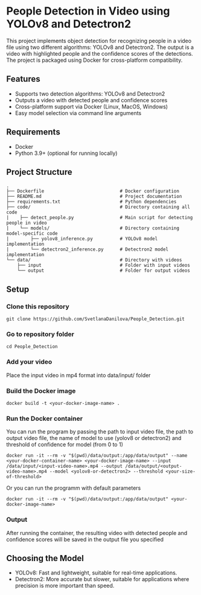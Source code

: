 # People Detection in Video using YOLOv8 and Detectron2

This project implements object detection for recognizing people in a video file using two different algorithms: YOLOv8 and Detectron2. The output is a video with highlighted people and the confidence scores of the detections. The project is packaged using Docker for cross-platform compatibility.

## Features

- Supports two detection algorithms: YOLOv8 and Detectron2
- Outputs a video with detected people and confidence scores
- Cross-platform support via Docker (Linux, MacOS, Windows)
- Easy model selection via command line arguments

## Requirements

- Docker
- Python 3.9+ (optional for running locally)

## Project Structure

```
.
├── Dockerfile                            # Docker configuration
├── README.md                             # Project documentation
├── requirements.txt                      # Python dependencies
├── code/                                 # Directory containing all code
|    ├── detect_people.py                 # Main script for detecting people in video
|    └── models/                          # Directory containing model-specific code
|        ├── yolov8_inference.py          # YOLOv8 model implementation
|        └── detectron2_inference.py      # Detectron2 model implementation
└── data/                                 # Directory with videos
    ├── input                             # Folder with input videos
    └── output                            # Folder for output videos
```

## Setup

### Clone this repository

```
git clone https://github.com/SvetlanaDanilova/People_Detection.git
```

### Go to repository folder

```
cd People_Detection
```

### Add your video

Place the input video in mp4 format into data/input/ folder

### Build the Docker image

```
docker build -t <your-docker-image-name> .
```

### Run the Docker container

You can run the program by passing the path to input video file, the path to output video file, the name of model to use (yolov8 or detectron2) and threshold of confidence for model (from 0 to 1)

```
docker run -it --rm -v "$(pwd)/data/output:/app/data/output" --name <your-docker-container-name> <your-docker-image-name> --input /data/input/<input-video-name>.mp4 --output /data/output/<output-video-name>.mp4 --model <yolov8-or-detectron2> --threshold <your-size-of-threshold>
```

Or you can run the programm with default parameters
```
docker run -it --rm -v "$(pwd)/data/output:/app/data/output" <your-docker-image-name>
```

### Output

After running the container, the resulting video with detected people and confidence scores will be saved in the output file you specified 

## Choosing the Model

- YOLOv8: Fast and lightweight, suitable for real-time applications.
- Detectron2: More accurate but slower, suitable for applications where precision is more important than speed.

